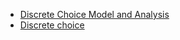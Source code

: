* [Discrete Choice Model and Analysis](https://www.publichealth.columbia.edu/research/population-health-methods/discrete-choice-model-and-analysis)
* [Discrete choice](https://www.wikiwand.com/en/Discrete_choice#Estimation_from_rankings)
